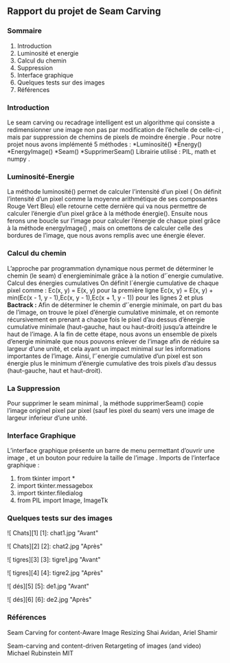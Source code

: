 ## Rapport du projet de Seam Carving

### Sommaire
1. Introduction
2. Luminosité et energie
3. Calcul du chemin
4. Suppression
5. Interface graphique
6. Quelques tests sur des images
7. Références

### Introduction

 Le seam carving ou recadrage intelligent est un algorithme qui consiste a redimensionner une image non pas par modification 
 de l’échelle de celle-ci , mais par suppression de chemins de pixels de moindre énergie .  Pour notre projet nous avons implémenté 5 méthodes : 
*Luminosité() 
*Energy()
*EnergyImage()
*Seam()
*SupprimerSeam()
Librairie utilisé : PIL, math et numpy .

### Luminosité-Energie 

La méthode luminosité()  permet de calculer l’intensité  d’un pixel ( On définit l’intensité d’un pixel comme la moyenne arithmétique de ses composantes Rouge Vert Bleu) elle retourne cette dernière qui va nous permettre de calculer l’énergie d’un pixel grâce à la méthode énergie(). Ensuite nous ferons une boucle sur l’image  pour calculer l’énergie de chaque pixel  grâce à la méthode energyImage() , mais on omettons de calculer celle des bordures de l’image, que nous avons remplis avec une énergie élever.

### Calcul du chemin

L’approche par programmation dynamique nous permet de déterminer le chemin (le seam) d´energieminimale grâce à la notion d’´energie cumulative. Calcul des énergies cumulatives
On définit l´énergie cumulative de chaque pixel comme :
Ec(x, y) = E(x, y) pour la première ligne
Ec(x, y) = E(x, y) + min(Ec(x - 1, y - 1),Ec(x, y - 1),Ec(x + 1, y - 1)) pour les lignes 2 et plus
**Bactrack :** Afin de déterminer le chemin d’´energie minimale, on part du bas de l’image, on trouve le pixel d’énergie cumulative minimale, et on remonte récursivement en prenant a chaque fois le pixel d’au dessus d’énergie cumulative minimale (haut-gauche, haut ou haut-droit) jusqu’a atteindre le haut de l’image. A la fin de cette étape, nous avons un ensemble de pixels d’energie minimale que nous pouvons enlever de l’image afin de réduire sa largeur d’une unité, et cela ayant un impact minimal sur les informations importantes de l’image. Ainsi, l’´energie cumulative d’un pixel est son énergie plus le minimum d’énergie cumulative des trois pixels d’au dessus (haut-gauche, haut et haut-droit).

### La Suppression 

Pour supprimer le seam minimal , la méthode supprimerSeam() copie l’image originel pixel par pixel (sauf les pixel du seam) vers une image de largeur inferieur d’une unité.

### Interface Graphique  

L’interface graphique présente un barre de menu permettant d’ouvrir une image , et un bouton pour reduire la taille de l’image .
 Imports de l’interface graphique : 
1. from tkinter import *
2. import tkinter.messagebox
3. import tkinter.filedialog
4. from PIL import Image, ImageTk

### Quelques tests sur des images

![ Chats][1]
[1]: chat1.jpg "Avant"

![ Chats][2]
[2]: chat2.jpg "Après"

![ tigres][3]
[3]: tigre1.jpg "Avant"

![ tigres][4]
[4]: tigre2.jpg "Après"

![ dés][5]
[5]: de1.jpg "Avant"

![ dés][6]
[6]: de2.jpg "Après"

### Références

Seam Carving for content-Aware Image Resizing Shai Avidan, Ariel Shamir

Seam-carving and content-driven Retargeting of images (and video) Michael Rubinstein MIT
